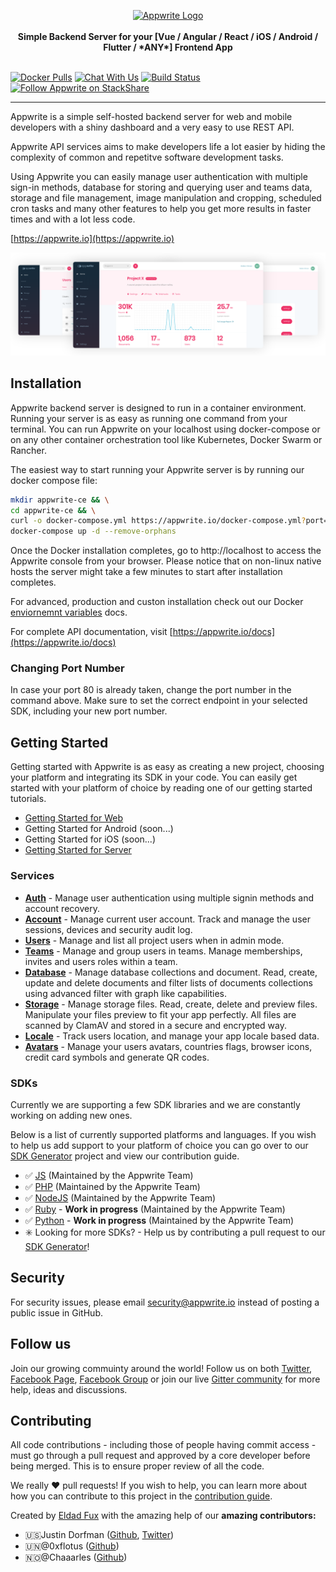 <p align="center">
    <a href="https://appwrite.io" target="_blank"><img width="260" height="39" src="https://appwrite.io/images/github-logo.png" alt="Appwrite Logo"></a>
    <br />
    <br />
    <b>Simple Backend Server for your [Vue / Angular / React / iOS / Android / Flutter / *ANY*] Frontend App</b>
    <br />
    <br />
</p>

[![Docker Pulls](https://img.shields.io/docker/pulls/appwrite/appwrite.svg)](https://hub.docker.com/r/appwrite/appwrite)
[![Chat With Us](https://img.shields.io/gitter/room/appwrite/community.svg)](https://gitter.im/appwrite/community?utm_source=share-link&utm_medium=link&utm_campaign=share-link)
[![Build Status](https://travis-ci.org/appwrite/appwrite.svg?branch=master)](https://travis-ci.org/appwrite/appwrite)
[![Follow  Appwrite on StackShare](https://img.stackshare.io/misc/follow-on-stackshare-badge.svg)](https://stackshare.io/appwrite)

---

Appwrite is a simple self-hosted backend server for web and mobile developers with a shiny dashboard and a very easy to use REST API.

Appwrite API services aims to make developers life a lot easier by hiding the complexity of common and repetitve software development tasks.

Using Appwrite you can easily manage user authentication with multiple sign-in methods, database for storing and querying user and teams data, storage and file management, image manipulation and cropping, scheduled cron tasks and many other features to help you get more results in faster times and with a lot less code.

[https://appwrite.io](https://appwrite.io)

![Appwrite](public/images/github.png)

## Installation

Appwrite backend server is designed to run in a container environment. Running your server is as easy as running one command from your terminal. You can run Appwrite on your localhost using docker-compose or on any other container orchestration tool like Kubernetes, Docker Swarm or Rancher.

The easiest way to start running your Appwrite server is by running our docker compose file:

```bash
mkdir appwrite-ce && \
cd appwrite-ce && \
curl -o docker-compose.yml https://appwrite.io/docker-compose.yml?port=80 && \
docker-compose up -d --remove-orphans
```

Once the Docker installation completes, go to http://localhost to access the Appwrite console from your browser. Please notice that on non-linux native hosts the server might take a few minutes to start after installation completes.

For advanced, production and custon installation check out our Docker [enviornemnt variables](/docs/EnviornementVariables.md) docs.

For complete API documentation, visit [https://appwrite.io/docs](https://appwrite.io/docs)

### Changing Port Number

In case your port 80 is already taken, change the port number in the command above. Make sure to set the correct endpoint in your selected SDK, including your new port number.

## Getting Started

Getting started with Appwrite is as easy as creating a new project, choosing your platform and integrating its SDK in your code. You can easily get started with your platform of choice by reading one of our getting started tutorials.

* [Getting Started for Web](https://appwrite.io/docs/getting-started-for-web)
* Getting Started for Android (soon...)
* Getting Started for iOS (soon...)
* [Getting Started for Server](https://appwrite.io/docs/getting-started-for-server)

### Services

* [**Auth**](https://appwrite.io/docs/auth) - Manage user authentication using multiple signin methods and account recovery.
* [**Account**](https://appwrite.io/docs/account) - Manage current user account. Track and manage the user sessions, devices and security audit log.
* [**Users**](https://appwrite.io/docs/users) - Manage and list all project users when in admin mode.
* [**Teams**](https://appwrite.io/docs/teams) - Manage and group users in teams. Manage memberships, invites and users roles within a team.
* [**Database**](https://appwrite.io/docs/database) - Manage database collections and document. Read, create, update and delete documents and filter lists of documents collections using advanced filter with graph like capabilities.
* [**Storage**](https://appwrite.io/docs/storage) - Manage storage files. Read, create, delete and preview files. Manipulate your files preview to fit your app perfectly. All files are scanned by ClamAV and stored in a secure and encrypted way.
* [**Locale**](https://appwrite.io/docs/locale) - Track users location, and manage your app locale based data.
* [**Avatars**](https://appwrite.io/docs/avatars) - Manage your users avatars, countries flags, browser icons, credit card symbols and generate QR codes.

### SDKs

Currently we are supporting a few SDK libraries and we are constantly working on adding new ones.

Below is a list of currently supported platforms and languages. If you wish to help us add support to your platform of choice you can go over to our [SDK Generator](https://github.com/appwrite/sdk-generator) project and view our contribution guide.

* ✅ [JS](https://github.com/appwrite/sdk-for-js) (Maintained by the Appwrite Team)
* ✅ [PHP](https://github.com/appwrite/sdk-for-php) (Maintained by the Appwrite Team)
* ✅ [NodeJS](https://github.com/appwrite/sdk-for-node) (Maintained by the Appwrite Team)
* ✅ [Ruby](https://github.com/appwrite/sdk-for-ruby) - **Work in progress** (Maintained by the Appwrite Team)
* ✅ [Python](https://github.com/appwrite/sdk-for-python) - **Work in progress** (Maintained by the Appwrite Team)
* ✳️ Looking for more SDKs? - Help us by contributing a pull request to our [SDK Generator](https://github.com/appwrite/sdk-generator)!

## Security

For security issues, please email [security@appwrite.io](mailto:security@appwrite.io) instead of posting a public issue in GitHub.

## Follow us

Join our growing commuinty around the world! Follow us on both [Twitter](https://twitter.com/appwrite_io), [Facebook Page](https://www.facebook.com/appwrite.io), [Facebook Group](https://www.facebook.com/groups/appwrite.developers/) or join our live [Gitter community](https://gitter.im/appwrite/community) for more help, ideas and discussions.

## Contributing

All code contributions - including those of people having commit access - must go through a pull request and approved by a core developer before being merged. This is to ensure proper review of all the code.

We really ❤️ pull requests! If you wish to help, you can learn more about how you can contribute to this project in the [contribution guide](CONTRIBUTING.md).

Created by [Eldad Fux](https://twitter.com/eldadfux) with the amazing help of our **amazing contributors:**

* 🇺🇸Justin Dorfman ([Github](https://github.com/@jdorfman), [Twitter](https://twitter.com/jdorfman))
* 🇺🇳@0xflotus ([Github](https://github.com/0xflotus))
* 🇳🇴@Chaaarles ([Github](https://github.com/Chaaarles))